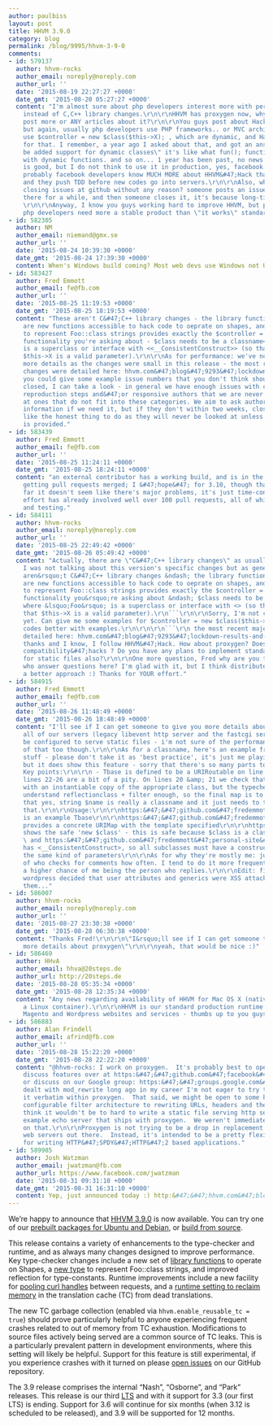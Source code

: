 ```yaml
---
author: paulbiss
layout: post
title: HHVM 3.9.0
category: blog
permalink: /blog/9995/hhvm-3-9-0
comments:
- id: 579137
  author: hhvm-rocks
  author_email: noreply@noreply.com
  author_url: ''
  date: '2015-08-19 22:27:27 +0000'
  date_gmt: '2015-08-20 05:27:27 +0000'
  content: "I'm almost sure about php developers interest more with performance results,
    instead of C,C++ library changes.\r\n\r\nHHVM has proxygen now, why you guys not
    post more or ANY articles about it?\r\n\r\nYou guys post about Hack language,
    but again, usually php developers use PHP frameworks.. or MVC architectures, which
    use $controller = new $class($this->X); , which are dynamic, and Hack has no solution
    for that. I remember, a year ago I asked about that, and got an answer like; \"will
    be added support for dynamic classes\" it's like what fun(); function is doing
    with dynamic functions. and so on... 1 year has been past, no news...\r\n\r\nHHVM
    is good, but I do not think to use it in production, yes, facebook use it, but
    probably facebook developers know MUCH MORE about HHVM&#47;Hack than us (php developers),
    and they push TDD before new codes go into servers.\r\n\r\nAlso, why are you guys
    closing issues at github without any reason? someone posts an issue, issue stays
    there for a while, and then someone closes it, it's because long-time-no-action.
    \r\n\r\nAnyway, I know you guys working hard to improve HHVM, but please we as
    php developers need more a stable product than \"it works\" standards.\r\n\r\nThanks!"
- id: 582305
  author: NM
  author_email: niemand@gmx.se
  author_url: ''
  date: '2015-08-24 10:39:30 +0000'
  date_gmt: '2015-08-24 17:39:30 +0000'
  content: When's Windows build coming? Most web devs use Windows not Ubuntu.
- id: 583427
  author: Fred Emmott
  author_email: fe@fb.com
  author_url: ''
  date: '2015-08-25 11:19:53 +0000'
  date_gmt: '2015-08-25 18:19:53 +0000'
  content: "These aren't C&#47;C++ library changes - the library functions for shapes
    are new functions accessible to hack code to oeprate on shapes, and the new type
    to represent Foo::class strings provides exactly the $controller = new $class($this->X)
    functionality you're asking about - $class needs to be a classname<T> where 'Foo'
    is a superclass or interface with <<__ConsistentConstruct>> (so that we know that
    $this->X is a valid parameter).\r\n\r\nAs for performance: we've not included
    more details as the changes were small in this release - the most recent major
    changes were detailed here: hhvm.com&#47;blog&#47;9293&#47;lockdown-results-and-hhvm-performance.\r\n\r\nIf
    you could give some example issue numbers that you don't think should have been
    closed, I can take a look - in general we have enough issues with clear, easy
    reproduction steps and&#47;or responsive authors that we are never going to look
    at ones that do not fit into these categories. We aim to ask authors for more
    information if we need it, but if they don't within two weeks, closing them feels
    like the honest thing to do as they will never be looked at unless more information
    is provided."
- id: 583439
  author: Fred Emmott
  author_email: fe@fb.com
  author_url: ''
  date: '2015-08-25 11:24:11 +0000'
  date_gmt: '2015-08-25 18:24:11 +0000'
  content: "an external contributor has a working build, and is in the process of
    getting pull requests merged; I &#47;hope&#47; for 3.10, though that's not a commitment.\r\n\r\nSo
    far it doesn't seem like there's major problems, it's just time-consuming: this
    effort has already involved well over 100 pull requests, all of which need review
    and testing."
- id: 584111
  author: hhvm-rocks
  author_email: noreply@noreply.com
  author_url: ''
  date: '2015-08-25 22:49:42 +0000'
  date_gmt: '2015-08-26 05:49:42 +0000'
  content: "Actually, there are \"C&#47;C++ library changes\" as usually, because
    I was not talking about this version's specific changes but as generally..\r\n\r\n```\r\nThese
    aren&rsquo;t C&#47;C++ library changes &ndash; the library functions for shapes
    are new functions accessible to hack code to oeprate on shapes, and the new type
    to represent Foo::class strings provides exactly the $controller = new $class($this->X)
    functionality you&rsquo;re asking about &ndash; $class needs to be a classname
    where &lsquo;Foo&rsquo; is a superclass or interface with <> (so that we know
    that $this->X is a valid parameter).\r\n```\r\n\r\nSorry, I'm not coding Hack
    yet. Can give me some examples for $controller = new $class($this->X); ? I understand
    codes better with examples.\r\n\r\n\r\n```\r\n the most recent major changes were
    detailed here: hhvm.com&#47;blog&#47;9293&#47;lockdown-results-and-hhvm-performance.\r\n```\r\n\r\nYeah,
    thanks and I know, I follow HHVM&#47;Hack. How about proxygen? Does it offer mod_rewrite
    compatibility&#47;hacks ? Do you have any plans to implement standalone server
    for static files also?\r\n\r\nOne more question, Fred why are you the only person
    who answer questions here? I'm glad with it, but I think distributed effort is
    a better approach :) Thanks for YOUR effort."
- id: 584915
  author: Fred Emmott
  author_email: fe@fb.com
  author_url: ''
  date: '2015-08-26 11:48:49 +0000'
  date_gmt: '2015-08-26 18:48:49 +0000'
  content: "I'll see if I can get someone to give you more details about proxygen;
    all of our servers (legacy libevent http server and the fastcgi server too) can
    be configured to serve static files - i'm not sure of the performance implications
    of that too though.\r\n\r\nAs for a classname, here's an example from my personal
    stuff - please don't take it as 'best practice', it's just me playing around,
    but it does show this feature - sorry that there's so many parts to it:\r\n\r\nhttps:&#47;&#47;github.com&#47;fredemmott&#47;hack-router&#47;blob&#47;master&#47;src&#47;URIMap.php\r\n\r\n
    Key points:\r\n\r\n - Tbase is defined to be a URIRoutable on line 7\r\n\r\n -
    lines 22-26 are a bit of a pity. On lines 20 &amp; 21 we check that we're dealing
    with an instantiable copy of the appropriate class, but the typechecker doesn't
    understand reflectionclass + filter enough, so the final map is to tell the typechecker
    that yes, string $name is really a classname and it just needs to trust me on
    that.\r\n\r\nUsage:\r\n\r\nhttps:&#47;&#47;github.com&#47;fredemmott&#47;personal-site&#47;blob&#47;master&#47;src&#47;WebController.php
    is an example Tbase\r\n\r\nhttps:&#47;&#47;github.com&#47;fredemmott&#47;personal-site&#47;blob&#47;master&#47;src&#47;URIMap.php
    provides a concrete URIMap with the template specified\r\n\r\nhttps:&#47;&#47;github.com&#47;fredemmott&#47;personal-site&#47;blob&#47;master&#47;src&#47;Site.php#L23
    shows the safe 'new $class' - this is safe because $class is a classname<WebController>,
    \ and https:&#47;&#47;github.com&#47;fredemmott&#47;personal-site&#47;blob&#47;master&#47;src&#47;WebController.php
    has <__ConsistentConstruct>, so all subclasses must have a constructor that takes
    the same kind of parameters\r\n\r\nAs for why they're mostly me: just a matter
    of who checks for comments how often. I tend to do it more frequently, so there's
    a higher chance of me being the person who replies.\r\n\r\nEdit: fixing up after
    wordpress decided that user attributes and generics were XSS attacks and removed
    them..."
- id: 586007
  author: hhvm-rocks
  author_email: noreply@noreply.com
  author_url: ''
  date: '2015-08-27 23:30:38 +0000'
  date_gmt: '2015-08-28 06:30:38 +0000'
  content: "Thanks Fred!\r\n\r\n\"I&rsquo;ll see if I can get someone to give you
    more details about proxygen\"\r\n\r\nyeah, that would be nice :)"
- id: 586469
  author: HHvA
  author_email: hhva@20steps.de
  author_url: http://20steps.de
  date: '2015-08-28 05:35:34 +0000'
  date_gmt: '2015-08-28 12:35:34 +0000'
  content: "Any news regarding availability of HHVM for Mac OS X (natively not in
    a Linux container).\r\n\r\nHHVM is our standard production runtime including Symfony2,
    Magento and Wordpress websites and services - thumbs up to you guys!"
- id: 586883
  author: Alan Frindell
  author_email: afrind@fb.com
  author_url: ''
  date: '2015-08-28 15:22:20 +0000'
  date_gmt: '2015-08-28 22:22:20 +0000'
  content: "@hhvm-rocks: I work on proxygen.  It's probably best to open issues and
    discuss features over at https:&#47;&#47;github.com&#47;facebook&#47;proxygen
    or discuss on our Google group: https:&#47;&#47;groups.google.com&#47;forum&#47;#!forum&#47;facebook-proxygen.\r\n\r\nHaving
    dealt with mod_rewrite long ago in my career I'm not eager to try to replicate
    it verbatim within proxygen.  That said, we might be open to some kind of simpler
    configurable filter architecture to rewriting URLs, headers and the like.\r\n\r\nI
    think it wouldn't be to hard to write a static file serving http server from the
    example echo server that ships with proxygen.  We weren't immediately planning
    on that.\r\n\r\nProxygen is not trying to be a drop in replacement for the major
    web servers out there.  Instead, it's intended to be a pretty flexible framework
    for writing HTTP&#47;SPDY&#47;HTTP&#47;2 based applications."
- id: 589985
  author: Josh Watzman
  author_email: jwatzman@fb.com
  author_url: https://www.facebook.com/jwatzman
  date: '2015-08-31 09:31:10 +0000'
  date_gmt: '2015-08-31 16:31:10 +0000'
  content: Yep, just announced today :) http:&#47;&#47;hhvm.com&#47;blog&#47;10043&#47;experimental-mac-os-x-support
---
```


We’re happy to announce that [HHVM 3.9.0](https://github.com/facebook/hhvm/tree/HHVM-3.9.0) is now available. You can try one of our [prebuilt packages for Ubuntu and Debian](https://github.com/facebook/hhvm/wiki/Prebuilt-Packages-for-HHVM), or [build from source](https://github.com/facebook/hhvm/wiki/Building-and-Installing-HHVM).

<!--truncate-->

This release contains a variety of enhancements to the type-checker and runtime, and as always many changes designed to improve performance. Key type-checker changes include a new set of [library functions](https://github.com/facebook/hhvm/commit/a78c6694ea1eb39f384986aa54f5966b113337c9) to operate on Shapes, a [new type](https://github.com/facebook/hhvm/blob/8bf94511dca94489bbb2819e9a66bc926ac76ca8/hphp/hack/hhi/classname.hhi#L7) to represent Foo::class strings, and improved reflection for type-constants. Runtime improvements include a new facility for [pooling curl handles](https://github.com/facebook/hhvm/blob/cabdaa14fef494fabd7d1b415c2f41e1b97d4c71/hphp/runtime/ext/curl/ext_curl.php#L147) between requests, and a [runtime setting to reclaim memory](https://github.com/facebook/hhvm/commit/75632c113d3ba80104febfbec55fbdcd73f1669f) in the translation cache (TC) from dead translations.

The new TC garbage collection (enabled via `hhvm.enable_reusable_tc = true`) should prove particularly helpful to anyone experiencing frequent crashes related to out of memory from TC exhaustion. Modifications to source files actively being served are a common source of TC leaks. This is a particularly prevalent pattern in development environments, where this setting will likely be helpful. Support for this feature is still experimental, if you experience crashes with it turned on please [open issues](https://github.com/facebook/hhvm/issues) on our GitHub repository.

The 3.9 release comprises the internal “Nash”, “Osborne”, and “Park” releases. This release is our third [LTS](https://github.com/facebook/hhvm/wiki/Long-term-support-(LTS)) and with it support for 3.3 (our first LTS) is ending. Support for 3.6 will continue for six months (when 3.12 is scheduled to be released), and 3.9 will be supported for 12 months.
